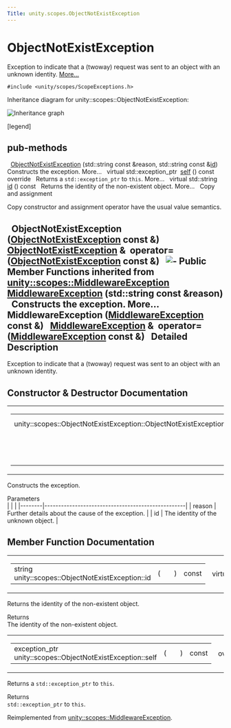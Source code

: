 ```yaml
---
Title: unity.scopes.ObjectNotExistException
---
```

        
ObjectNotExistException
=======================

Exception to indicate that a (twoway) request was sent to an object with an unknown identity. [More...](#details)

`#include <unity/scopes/ScopeExceptions.h>`

Inheritance diagram for unity::scopes::ObjectNotExistException:

![Inheritance graph](https://developer.ubuntu.com/static/devportal_uploaded/0d95d266-eecd-459f-82dd-278db38bee46-api/scopes/cpp/sdk-15.04.5/unity.scopes.ObjectNotExistException/classunity_1_1scopes_1_1_object_not_exist_exception__inherit__graph.png)

<span class="legend">\[legend\]</span>

pub-methods
------------------------------------------------------

 
<a href="#a31beda1f8f1a97154618e97f4ab8e34f">ObjectNotExistException</a> (std::string const &reason, std::string const &<a href="#a63a7640944e3799f065379800715580e">id</a>)
 
Constructs the exception. More...
 
virtual std::exception\_ptr 
<a href="#af87f8d39791b7efb52cbba9dd0e4da25">self</a> () const override
 
Returns a `std::exception_ptr` to `this`. More...
 
virtual std::string 
<a href="#a63a7640944e3799f065379800715580e">id</a> () const
 
Returns the identity of the non-existent object. More...
 
Copy and assignment

Copy constructor and assignment operator have the usual value semantics.

 
**ObjectNotExistException** (<a href="index.html">ObjectNotExistException</a> const &)
 
<a href="index.html">ObjectNotExistException</a> & 
**operator=** (<a href="index.html">ObjectNotExistException</a> const &)
 
![-](https://developer.ubuntu.com/static/devportal_uploaded/ded1e895-1eb6-4a04-84ce-d02bab7fcc3c-api/scopes/cpp/sdk-15.04.5/unity.scopes.ObjectNotExistException/closed.png) Public Member Functions inherited from <a href="unity.scopes.MiddlewareException.md">unity::scopes::MiddlewareException</a>
 
<a href="unity.scopes.MiddlewareException.md#af6250d2e529d103d30d3ebf06689c146">MiddlewareException</a> (std::string const &reason)
 
Constructs the exception. More...
 
 
**MiddlewareException** (<a href="unity.scopes.MiddlewareException.md">MiddlewareException</a> const &)
 
<a href="unity.scopes.MiddlewareException.md">MiddlewareException</a> & 
**operator=** (<a href="unity.scopes.MiddlewareException.md">MiddlewareException</a> const &)
 
<span id="details"></span>
Detailed Description
--------------------

Exception to indicate that a (twoway) request was sent to an object with an unknown identity.

Constructor & Destructor Documentation
--------------------------------------

<span id="a31beda1f8f1a97154618e97f4ab8e34f" class="anchor"></span>
<table>
<colgroup>
<col width="50%" />
<col width="50%" />
</colgroup>
<tbody>
<tr class="odd">
<td><table>
<tbody>
<tr class="odd">
<td>unity::scopes::ObjectNotExistException::ObjectNotExistException</td>
<td>(</td>
<td>std::string const &amp; </td>
<td><em>reason</em>,</td>
</tr>
<tr class="even">
<td></td>
<td></td>
<td>std::string const &amp; </td>
<td><em>id</em> </td>
</tr>
<tr class="odd">
<td></td>
<td>)</td>
<td></td>
<td></td>
</tr>
</tbody>
</table></td>
<td><span class="mlabels"><span class="mlabel">explicit</span></span></td>
</tr>
</tbody>
</table>

Constructs the exception.

Parameters  
|        |                                                   |
|--------|---------------------------------------------------|
| reason | Further details about the cause of the exception. |
| id     | The identity of the unknown object.               |

Member Function Documentation
-----------------------------

<span id="a63a7640944e3799f065379800715580e" class="anchor"></span>
<table>
<colgroup>
<col width="50%" />
<col width="50%" />
</colgroup>
<tbody>
<tr class="odd">
<td><table>
<tbody>
<tr class="odd">
<td>string unity::scopes::ObjectNotExistException::id</td>
<td>(</td>
<td></td>
<td>)</td>
<td>const</td>
</tr>
</tbody>
</table></td>
<td><span class="mlabels"><span class="mlabel">virtual</span></span></td>
</tr>
</tbody>
</table>

Returns the identity of the non-existent object.

Returns  
The identity of the non-existent object.

<span id="af87f8d39791b7efb52cbba9dd0e4da25" class="anchor"></span>
<table>
<colgroup>
<col width="50%" />
<col width="50%" />
</colgroup>
<tbody>
<tr class="odd">
<td><table>
<tbody>
<tr class="odd">
<td>exception_ptr unity::scopes::ObjectNotExistException::self</td>
<td>(</td>
<td></td>
<td>)</td>
<td>const</td>
</tr>
</tbody>
</table></td>
<td><span class="mlabels"><span class="mlabel">override</span><span class="mlabel">virtual</span></span></td>
</tr>
</tbody>
</table>

Returns a `std::exception_ptr` to `this`.

Returns  
`std::exception_ptr` to `this`.

Reimplemented from <a href="unity.scopes.MiddlewareException.md#a5317c0215a98eb896d1d706450d2919e">unity::scopes::MiddlewareException</a>.


